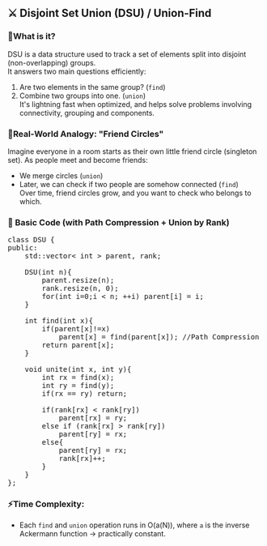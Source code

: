 ## ⚔️ Disjoint Set Union (DSU) / Union-Find

### 🧠What is it?
DSU is a data structure used to track a set of elements split into disjoint (non-overlapping) groups. <br>
It answers two main questions efficiently:
1. Are two elements in the same group? (`find`)
2. Combine two groups into one. (`union`) <br>
It's lightning fast when optimized, and helps solve problems involving connectivity, grouping and components.

### 🧵Real-World Analogy: "Friend Circles"
Imagine everyone in a room starts as their own little friend circle (singleton set). As people meet and become friends:
- We merge circles (`union`)
- Later, we can check if two people are somehow connected (`find`) <br>
Over time, friend circles grow, and you want to check who belongs to which.

### 🔧 Basic Code (with Path Compression + Union by Rank)
<pre>
class DSU {
public:
    std::vector< int > parent, rank;

    DSU(int n){
        parent.resize(n);
        rank.resize(n, 0);
        for(int i=0;i < n; ++i) parent[i] = i;
    }

    int find(int x){
        if(parent[x]!=x)
            parent[x] = find(parent[x]); //Path Compression
        return parent[x]; 
    }

    void unite(int x, int y){
        int rx = find(x);
        int ry = find(y);
        if(rx == ry) return;

        if(rank[rx] < rank[ry])
            parent[rx] = ry;
        else if (rank[rx] > rank[ry])
            parent[ry] = rx;
        else{
            parent[ry] = rx;
            rank[rx]++;
        }
    }
};
</pre>

### ⚡️Time Complexity:
- Each `find` and `union` operation runs in O(a(N)), where `a` is the inverse Ackermann function -> practically constant.